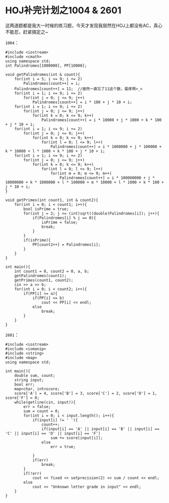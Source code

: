 # HOJ补完计划之1004 & 2601  

这两道题都是我大一时候的练习题，今天才发现我居然在HOJ上都没有AC，真心不能忍，赶紧搞定之~  

```1004```：  

    #include <iostream>
    #include <cmath>
    using namespace std;
    int Palindromes[1000000], PP[10000];
    
    void getPalindromes(int & count){
        for(int i = 5; i <= 9; i += 2)
            Palindromes[count++] = i;
        Palindromes[count++] = 11;  //居然一直忘了11这个数，蛋疼啊>_<
        for(int i = 1; i <= 9; i += 2)
            for(int j = 0; j <= 9; j++)
                Palindromes[count++] = i * 100 + j * 10 + i;
        for(int i = 1; i <= 9; i += 2) 
            for(int j = 0; j <= 9; j++)
                for(int k = 0; k <= 9; k++)
                    Palindromes[count++] = i * 10000 + j * 1000 + k * 100 + j * 10 + i;
        for(int i = 1; i <= 9; i += 2)
            for(int j = 0; j <= 9; j++)
                for(int k = 0; k <= 9; k++)
                    for(int l = 0; l <= 9; l++)
                        Palindromes[count++] = i * 1000000 + j * 100000 + k * 10000 + l * 1000 + k * 100 + j * 10 + i;
        for(int i = 1; i <= 9; i += 2)
            for(int j = 0; j <= 9; j++)
                for(int k = 0; k <= 9; k++)
                    for(int l = 0; l <= 9; l++)
                        for(int m = 0; m <= 9; m++)
                            Palindromes[count++] = i * 100000000 + j * 10000000 + k * 1000000 + l * 100000 + m * 10000 + l * 1000 + k * 100 + j * 10 + i;
    }
    
    void getPrimes(int count1, int & count2){
        for(int i = 0; i < count1; i++){
            bool isPrime = true;
            for(int j = 2; j <= (int)sqrt((double)Palindromes[i]); j++){
                if(Palindromes[i] % j == 0){
                    isPrime = false;
                    break;
                }
            }
            if(isPrime){
                PP[count2++] = Palindromes[i];
            }
        }
    }
    
    int main(){
        int count1 = 0, count2 = 0, a, b;
        getPalindromes(count1);
        getPrimes(count1, count2);
        cin >> a >> b;
        for(int i = 0; i < count2; i++){
            if(PP[i] >= a){
                if(PP[i] <= b)
                    cout << PP[i] << endl;
                else
                    break;
            }
        }
    }  
	
```2601```：  

    #include <iostream>
    #include <iomanip>
    #include <string>
    #include <map>
    using namespace std;
    
    int main(){
        double sum, count;
        string input;
        bool err;
        map<char, int>score;
        score['A'] = 4, score['B'] = 3, score['C'] = 2, score['D'] = 1, score['F'] = 0;
        while(getline(cin, input)){
            err = false;
            sum = count = 0;
            for(int i = 0; i < input.length(); i++){
                if(input[i] != ' '){
                    count++;
                    if(input[i] == 'A' || input[i] == 'B' || input[i] == 'C' || input[i] == 'D' || input[i] == 'F')
                        sum += score[input[i]];
                    else
                        err = true;
                
                }
                if(err)
                    break;
            }
            if(!err)
                cout << fixed << setprecision(2) << sum / count << endl;
            else
                cout << "Unknown letter grade in input" << endl;
        }
    }
